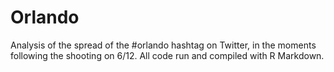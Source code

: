 # Orlando

Analysis of the spread of the #orlando hashtag on Twitter, in the moments following the shooting on 6/12. All code run and compiled with R Markdown. 
